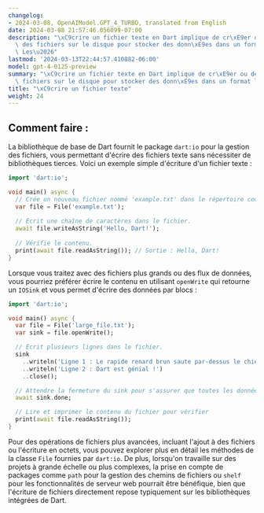 ```yaml
---
changelog:
- 2024-03-08, OpenAIModel.GPT_4_TURBO, translated from English
date: 2024-03-08 21:57:46.056099-07:00
description: "\xC9crire un fichier texte en Dart implique de cr\xE9er ou de modifier\
  \ des fichiers sur le disque pour stocker des donn\xE9es dans un format lisible.\
  \ Les\u2026"
lastmod: '2024-03-13T22:44:57.410882-06:00'
model: gpt-4-0125-preview
summary: "\xC9crire un fichier texte en Dart implique de cr\xE9er ou de modifier des\
  \ fichiers sur le disque pour stocker des donn\xE9es dans un format lisible."
title: "\xC9crire un fichier texte"
weight: 24
---
```


## Comment faire :
La bibliothèque de base de Dart fournit le package `dart:io` pour la gestion des fichiers, vous permettant d'écrire des fichiers texte sans nécessiter de bibliothèques tierces. Voici un exemple simple d'écriture d'un fichier texte :

```dart
import 'dart:io';

void main() async {
  // Crée un nouveau fichier nommé 'example.txt' dans le répertoire courant.
  var file = File('example.txt');
  
  // Écrit une chaîne de caractères dans le fichier.
  await file.writeAsString('Hello, Dart!');
  
  // Vérifie le contenu.
  print(await file.readAsString()); // Sortie : Hello, Dart!
}
```

Lorsque vous traitez avec des fichiers plus grands ou des flux de données, vous pourriez préférer écrire le contenu en utilisant `openWrite` qui retourne un `IOSink` et vous permet d'écrire des données par blocs :

```dart
import 'dart:io';

void main() async {
  var file = File('large_file.txt');
  var sink = file.openWrite();

  // Écrit plusieurs lignes dans le fichier.
  sink
    ..writeln('Ligne 1 : Le rapide renard brun saute par-dessus le chien paresseux.')
    ..writeln('Ligne 2 : Dart est génial !')
    ..close();

  // Attendre la fermeture du sink pour s'assurer que toutes les données sont écrites dans le fichier.
  await sink.done;

  // Lire et imprimer le contenu du fichier pour vérifier
  print(await file.readAsString());
}
```

Pour des opérations de fichiers plus avancées, incluant l'ajout à des fichiers ou l'écriture en octets, vous pouvez explorer plus en détail les méthodes de la classe `File` fournies par `dart:io`. De plus, lorsqu'on travaille sur des projets à grande échelle ou plus complexes, la prise en compte de packages comme `path` pour la gestion des chemins de fichiers ou `shelf` pour les fonctionnalités de serveur web pourrait être bénéfique, bien que l'écriture de fichiers directement repose typiquement sur les bibliothèques intégrées de Dart.
